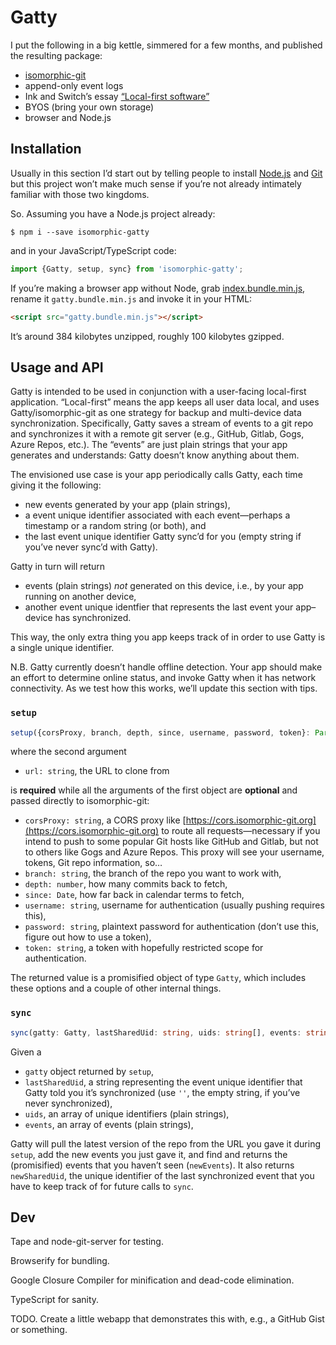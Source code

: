 # Gatty

I put the following in a big kettle, simmered for a few months, and published the resulting package:
- [isomorphic-git](https://isomorphic-git.org)
- append-only event logs
- Ink and Switch’s essay [“Local-first software”](https://www.inkandswitch.com/local-first.html)
- BYOS (bring your own storage)
- browser and Node.js

## Installation

Usually in this section I’d start out by telling people to install [Node.js](https://nodejs.org) and [Git](https://git-scm.com) but this project won’t make much sense if you’re not already intimately familiar with those two kingdoms.

So. Assuming you have a Node.js project already:
```
$ npm i --save isomorphic-gatty
```
and in your JavaScript/TypeScript code:
```js
import {Gatty, setup, sync} from 'isomorphic-gatty';
```

If you’re making a browser app without Node, grab [index.bundle.min.js](index.bundle.min.js), rename it `gatty.bundle.min.js` and invoke it in your HTML:
```html
<script src="gatty.bundle.min.js"></script>
```
It’s around 384 kilobytes unzipped, roughly 100 kilobytes gzipped.

## Usage and API
Gatty is intended to be used in conjunction with a user-facing local-first application. “Local-first” means the app keeps all user data local, and uses Gatty/isomorphic-git as one strategy for backup and multi-device data synchronization. Specifically, Gatty saves a stream of events to a git repo and synchronizes it with a remote git server (e.g., GitHub, Gitlab, Gogs, Azure Repos, etc.). The “events” are just plain strings that your app generates and understands: Gatty doesn’t know anything about them.

The envisioned use case is your app periodically calls Gatty, each time giving it the following:
- new events generated by your app (plain strings),
- a event unique identifier associated with each event—perhaps a timestamp or a random string (or both), and
- the last event unique identifier Gatty sync’d for you (empty string if you’ve never sync’d with Gatty).

Gatty in turn will return
- events (plain strings) *not* generated on this device, i.e., by your app running on another device,
- another event unique identfier that represents the last event your app–device has synchronized.

This way, the only extra thing you app keeps track of in order to use Gatty is a single unique identifier.

N.B. Gatty currently doesn’t handle offline detection. Your app should make an effort to determine online status, and invoke Gatty when it has network connectivity. As we test how this works, we’ll update this section with tips.

### **`setup`**
```ts
setup({corsProxy, branch, depth, since, username, password, token}: Partial<Gatty>, url: string): Promise<Gatty>
```
where the second argument
- `url: string`, the URL to clone from

is **required** while all the arguments of the first object are **optional** and passed directly to isomorphic-git:
- `corsProxy: string`, a CORS proxy like [https://cors.isomorphic-git.org](https://cors.isomorphic-git.org) to route all requests—necessary if you intend to push to some popular Git hosts like GitHub and Gitlab, but not to others like Gogs and Azure Repos. This proxy will see your username, tokens, Git repo information, so…
- `branch: string`, the branch of the repo you want to work with,
- `depth: number`, how many commits back to fetch,
- `since: Date`, how far back in calendar terms to fetch,
- `username: string`, username for authentication (usually pushing requires this),
- `password: string`, plaintext password for authentication (don’t use this, figure out how to use a token),
- `token: string`, a token with hopefully restricted scope for authentication.

The returned value is a promisified object of type `Gatty`, which includes these options and a couple of other internal things.

### **`sync`**
```ts
sync(gatty: Gatty, lastSharedUid: string, uids: string[], events: string[]): Promise<{newSharedUid: string, newEvents: string[]}>
```
Given a 
- `gatty` object returned by `setup`,
- `lastSharedUid`, a string representing the event unique identifier that Gatty told you it’s synchronized (use `''`, the empty string, if you’ve never synchronized),
- `uids`, an array of unique identifiers (plain strings),
- `events`, an array of events (plain strings),

Gatty will pull the latest version of the repo from the URL you gave it during `setup`, add the new events you just gave it, and find and returns the (promisified) events that you haven’t seen (`newEvents`). It also returns `newSharedUid`, the unique identifier of the last synchronized event that you have to keep track of for future calls to `sync`.

## Dev
Tape and node-git-server for testing.

Browserify for bundling.

Google Closure Compiler for minification and dead-code elimination.

TypeScript for sanity.

TODO. Create a little webapp that demonstrates this with, e.g., a GitHub Gist or something.

